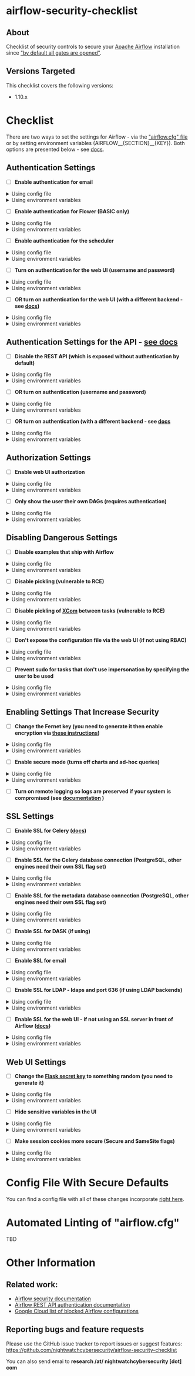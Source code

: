 # airflow-security-checklist

## About
Checklist of security controls to secure your [Apache Airflow](https://airflow.apache.org/) installation since ["by default all gates are opened"](https://airflow.apache.org/security.html).


## Versions Targeted
This checklist covers the following versions:
   * 1.10.x

# Checklist
There are two ways to set the settings for Airflow - via the ["airflow.cfg" file](https://github.com/apache/airflow/blob/master/airflow/config_templates/default_airflow.cfg) or by setting environment variables (AIRFLOW__{SECTION}\_\_{KEY}). Both options are presented below - see [docs](https://airflow.readthedocs.io/en/stable/howto/set-config.html).
## Authentication Settings
- [ ] **Enable authentication for email**
<details><summary>Using config file</summary>

  ```ini
  [smtp]
  smtp_user = <username>
  smtp_password = <password>
  ```
</details>
<details><summary>Using environment variables</summary>

  ```sh
  AIRFLOW__SMTP__SMTP_USER=<username>
  AIRFLOW__SMTP__SMTP_PASSWORD=<password>
  ```
</details>

- [ ] **Enable authentication for Flower (BASIC only)**
<details><summary>Using config file</summary>

  ```ini
  [celery]
  flower_basic_auth = <user1>:<password1>,<user2>:<password2>
  ```
</details>
<details><summary>Using environment variables</summary>

  ```sh
  AIRFLOW__CELERY__FLOWER_BASIC_AUTH=<user1>:<password1>,<user2>:<password2>
  ```
</details>

- [ ] **Enable authentication for the scheduler**
<details><summary>Using config file</summary>

  ```ini
  [scheduler]
  authenticate = True
  ```
</details>
<details><summary>Using environment variables</summary>

  ```sh
  AIRFLOW__SCHEDULER__AUTHENTICATE=True
  ```
</details>

- [ ] **Turn on authentication for the web UI (username and password)**
<details><summary>Using config file</summary>

  ```ini
  [webserver]
  authenticate = True
  auth_backend = airflow.contrib.auth.backends.password_auth
  ```
</details>
<details><summary>Using environment variables</summary>

  ```sh
  AIRFLOW__WEBSERVER__AUTHENTICATE=True
  AIRFLOW__WEBSERVER__AUTH_BACKEND=airflow.contrib.auth.backends.password_auth
  ```
</details>

- [ ] **OR turn on authentication for the web UI (with a different backend - see [docs](https://airflow.readthedocs.io/en/stable/security.html#web-authentication))**
<details><summary>Using config file</summary>

  ```ini
  [webserver]
  authenticate = True
  auth_backend = <backend>
  ```
</details>
<details><summary>Using environment variables</summary>

  ```sh
  AIRFLOW__WEBSERVER__AUTHENTICATE=True
  AIRFLOW__WEBSERVER__AUTH_BACKEND=<backend>
  ```
</details>

## Authentication Settings for the API - [see docs](https://airflow.apache.org/api.html)
- [ ] **Disable the REST API (which is exposed without authentication by default)**
<details><summary>Using config file</summary>

  ```ini
  [api]
  auth_backend = airflow.api.auth.backend.deny_all
  ```
</details>
<details><summary>Using environment variables</summary>

  ```sh
  AIRFLOW__API__AUTH_BACKEND=airflow.api.auth.backend.deny_all
  ```
</details>

- [ ] **OR turn on authentication (username and password)**
<details><summary>Using config file</summary>

  ```ini
  [api]
  auth_backend = airflow.contrib.auth.backends.password_auth
  ```
</details>
<details><summary>Using environment variables</summary>

  ```sh
  AIRFLOW__API__AUTH_BACKEND=airflow.contrib.auth.backends.password_auth
  ```
</details>

- [ ] **OR turn on authentication (with a different backend - see [docs](https://airflow.readthedocs.io/en/stable/security.html#web-authentication)**
<details><summary>Using config file</summary>

  ```ini
  [api]
  auth_backend = <backend>
  ```
</details>
<details><summary>Using environment variables</summary>

  ```sh
  AIRFLOW__API__AUTH_BACKEND=<backend>
  ```
</details>

## Authorization Settings
- [ ] **Enable web UI authorization**
<details><summary>Using config file</summary>

  ```ini
  [webserver]
  rbac = True
  ```
</details>
<details><summary>Using environment variables</summary>

  ```sh
  AIRFLOW__WEBSERVER__RBAC=True
  ```
</details>

- [ ] **Only show the user their own DAGs (requires authentication)**
<details><summary>Using config file</summary>

  ```ini
  [webserver]
  filter_by_owner = True
  ```
</details>
<details><summary>Using environment variables</summary>

  ```sh
  AIRFLOW__WEBSERVER__FILTER_BY_OWNER=True
  ```
</details>

## Disabling Dangerous Settings
- [ ] **Disable examples that ship with Airflow**
<details><summary>Using config file</summary>

  ```ini
  [core]
  load_examples = False
  ```
</details>
<details><summary>Using environment variables</summary>

  ```sh
  AIRFLOW__CORE__LOAD_EXAMPLES=False
  ```
</details>

- [ ] **Disable pickling (vulnerable to RCE)**
<details><summary>Using config file</summary>

  ```ini
  [core]
  donot_pickle = True
  ```
</details>
<details><summary>Using environment variables</summary>

  ```sh
  AIRFLOW__CORE__DONOT_PICKLE=True
  ```
</details>

- [ ] **Disable pickling of [XCom](https://airflow.apache.org/concepts.html?highlight=xcom#xcoms) between tasks (vulnerable to RCE)**
<details><summary>Using config file</summary>

  ```ini
  [core]
  enable_xcom_pickling = False
  ```
</details>
<details><summary>Using environment variables</summary>

  ```sh
  AIRFLOW__CORE__ENABLE_XCOM_PICKLING=False
  ```
</details>

- [ ] **Don't expose the configuration file via the web UI (if not using RBAC)**
<details><summary>Using config file</summary>

  ```ini
  [webserver]
  expose_config = False
  ```
</details>
<details><summary>Using environment variables</summary>

  ```sh
  AIRFLOW__WEBSERVER__EXPOSE_CONFIG=False
  ```
</details>

- [ ] **Prevent sudo for tasks that don't use impersonation by specifying the user to be used**
<details><summary>Using config file</summary>

  ```ini
  [core]
  default_impersonation = <user>
  ```
</details>
<details><summary>Using environment variables</summary>

  ```sh
  AIRFLOW__CORE__DEFAULT_IMPERSONATION=<user>
  ```
</details>

## Enabling Settings That Increase Security
- [ ] **Change the Fernet key (you need to generate it then enable encryption via [these instructions](https://airflow.readthedocs.io/en/stable/howto/secure-connections.html))**
<details><summary>Using config file</summary>

  ```ini
  [core]
  fernet_key = <key>
  ```
</details>
<details><summary>Using environment variables</summary>

  ```sh
  AIRFLOW__CORE__FERNET_KEY=<key>
  ```
</details>

- [ ] **Enable secure mode (turns off charts and ad-hoc queries)**
<details><summary>Using config file</summary>

  ```ini
  [core]
  secure_mode = True
  ```
</details>
<details><summary>Using environment variables</summary>

  ```sh
  AIRFLOW__CORE__SECURE_MODE=True
  ```
</details>

- [ ] **Turn on remote logging so logs are preserved if your system is
compromised (see [documentation](https://airflow.readthedocs.io/en/stable/howto/write-logs.html) )**

## SSL Settings
- [ ] **Enable SSL for Celery ([docs](https://airflow.readthedocs.io/en/stable/security.html#ssl))**
<details><summary>Using config file</summary>

  ```ini
  [celery]
  ssl_active = True
  ssl_key = <path to key>
  ssl_cert = <path to cert>
  ssl_cacert = <path to cacert>
  ```
</details>
<details><summary>Using environment variables</summary>

  ```sh
  AIRFLOW__CELERY__SSL_ACTIVE=True
  AIRFLOW__CELERY__SSL_KEY=<path to key>
  AIRFLOW__CELERY__SSL_CERT=<path to cert>
  AIRFLOW__CELERY__SSL_CACERT=<path to cacert>
  ```
</details>

- [ ] **Enable SSL for the Celery database connection (PostgreSQL, other engines need their own SSL flag set)**
<details><summary>Using config file</summary>

  ```ini
  [celery]
  result_backend = postgresql://<usr>:<pass>@<host>:<port>/<db>?sslmode=verify-full
  ```
</details>
<details><summary>Using environment variables</summary>

  ```sh
  AIRFLOW__CELERY__RESULT_BACKEND=postgresql://<usr>:<pass>@<host>:<port>/<db>?sslmode=verify-full
  ```
</details>

- [ ] **Enable SSL for the metadata database connection (PostgreSQL, other engines need their own SSL flag set)**
<details><summary>Using config file</summary>

  ```ini
  [core]
  sql_alchemy_conn=postgresql://<usr>:<pass>@<host>:<port>/<db>?sslmode=verify-full
  ```
</details>
<details><summary>Using environment variables</summary>

  ```sh
  AIRFLOW__CORE__SQL_ALCHEMY_CONN=postgresql://<usr>:<pass>@<host>:<port>/<db>?sslmode=verify-full
  ```
</details>

- [ ] **Enable SSL for DASK (if using)**
<details><summary>Using config file</summary>

  ```ini
  [dask]
  tls_key = <path to key>
  tls_cert = <path to cert>
  tls_ca = <path to cacert>
  ```
</details>
<details><summary>Using environment variables</summary>

  ```sh
  AIRFLOW__DASK__TLS_KEY=<path to key>
  AIRFLOW__DASK__TLS_CERT=<path to cert>
  AIRFLOW__DASK__TLS_CACERT=<path to cacert>
  ```
</details>

- [ ] **Enable SSL for email**
<details><summary>Using config file</summary>

  ```ini
  [smtp]
  smtp_starttls = True
  smtp_ssl = True
  ```
</details>
<details><summary>Using environment variables</summary>

  ```sh
  AIRFLOW__SMTP__STARTTLS=True
  AIRFLOW__SMTP__SMTP_SSL=True
  ```
</details>

- [ ] **Enable SSL for LDAP - ldaps and port 636 (if using LDAP backends)**
<details><summary>Using config file</summary>

  ```ini
  [ldap]
  uri = ldaps://<host>:636
  ```
</details>
<details><summary>Using environment variables</summary>

  ```sh
  AIRFLOW__LDAP__URI=ldaps://<host>:636
  ```
</details>

- [ ] **Enable SSL for the web UI - if not using an SSL server in front of Airflow ([docs](https://airflow.readthedocs.io/en/stable/security.html#ssl))**
<details><summary>Using config file</summary>

  ```ini
  [webserver]
  web_server_ssl_cert = <path to cert>
  web_server_ssl_key = <path to key>
  web_server_port = 443
  base_url = https://<host>:443
  ```
</details>
<details><summary>Using environment variables</summary>

  ```sh
  AIRFLOW__WEBSERVER__WEB_SERVER_SSL_CERT=<path to cert>
  AIRFLOW__WEBSERVER__WEB_SERVER_SSL_KEY=<path to key>
  AIRFLOW__WEBSERVER__WEB_SERVER_PORT=443
  AIRFLOW__WEBSERVER__BASE_URL=https://<host>:443
  ```
</details>

## Web UI Settings
- [ ] **Change the [Flask secret key](https://flask.palletsprojects.com/en/1.0.x/config/#SECRET_KEY) to something random (you need to generate it)**
<details><summary>Using config file</summary>

  ```ini
  [webserver]
  secret_key = <key>
  ```
</details>
<details><summary>Using environment variables</summary>

  ```sh
  AIRFLOW__WEBSERVER__SECRET_KEY=<key>
  ```
</details>

- [ ] **Hide sensitive variables in the UI**
<details><summary>Using config file</summary>

  ```ini
  [admin]
  hide_sensitive_variable_fields = True
  ```
</details>
<details><summary>Using environment variables</summary>

  ```sh
  AIRFLOW__ADMIN__HIDE_SENSITIVE_VARIABLE_FIELDS=True
  ```
</details>

- [ ] **Make session cookies more secure (Secure and SameSite flags)**
<details><summary>Using config file</summary>

  ```ini
  [webserver]
  cookie_secure = True
  cookie_samesite = Strict
  ```
</details>
<details><summary>Using environment variables</summary>

  ```sh
  AIRFLOW__WEBSERVER__COOKIE_SECURE=True
  AIRFLOW__WEBSERVER__COOKIE_SAMESITE=Strict
  ```
</details>

# Config File With Secure Defaults
You can find a config file with all of these changes incorporate [right here](hardened_airflow.cfg).

# Automated Linting of "airflow.cfg"
TBD

# Other Information

## Related work:
   * [Airflow security documentation](https://airflow.apache.org/security.html)
   * [Airflow REST API authentication documentation](https://airflow.apache.org/api.html#authentication)
   * [Google Cloud list of blocked Airflow configurations](https://cloud.google.com/composer/docs/concepts/airflow-configurations)

## Reporting bugs and feature requests
Please use the GitHub issue tracker to report issues or suggest features:
https://github.com/nightwatchcybersecurity/airflow-security-checklist

You can also send emai to **research /at/ nightwatchcybersecurity [dot] com**
